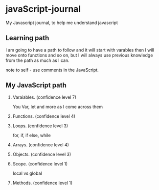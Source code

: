 # javaScript-journal
My Javascript journal, to help me understand javascript

## Learning path
I am going to have a path to follow and it will start with varables then I will move onto functions and so on, but I will always use previous knowledge from the path as much as I can.

note to self - use comments in the JavaScript.

## My JavaScript path

1. Varaiables. (confidence level 7)
   
   You Var, let and more as I come across them

2. Functions. (confidence level 4)

3. Loops. (confidence level 3)
   
   for, if, if else, while

4. Arrays. (confidence level 4)

5. Objects. (confidence level 3)

6. Scope. (confidence level 1)

   local vs global
   
7. Methods. (confidence level 1)

   

